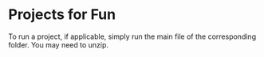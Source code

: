 # Projects for Fun

To run a project, if applicable, simply run the main file of the corresponding folder. You may need to unzip. 
